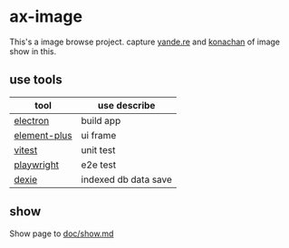 # ax-image

This's a image browse project. capture [yande.re](https://yande.re/post) and [konachan](https://konachan.com/) of image show in this.

## use tools
|tool|use describe|
|----|----|
|[electron](https://www.electronjs.org/)|build app|
|[element-plus](https://element-plus.org/)|ui frame|
|[vitest](https://cn.vitest.dev/)|unit test|
|[playwright](https://playwright.dev/)|e2e test|
|[dexie](https://dexie.org/)|indexed db data save|

## show
Show page to [doc/show.md](./doc/show.md)